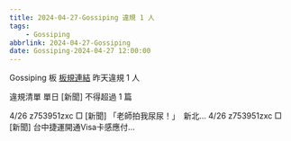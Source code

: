 ```yaml
---
title: 2024-04-27-Gossiping 違規 1 人
tags:
    - Gossiping
abbrlink: 2024-04-27-Gossiping
date: Gossiping-2024-04-27 12:00:00
---
```

Gossiping 板 [板規連結](https://www.ptt.cc/bbs/Gossiping/M.1637425085.A.07D.html)
昨天違規 1 人
<!-- more -->

違規清單
單日 [新聞] 不得超過 1 篇

4/26 z753951zxc □ [新聞] 「老師拍我尿尿！」　新北…
4/26 z753951zxc □ [新聞] 台中捷運開通Visa卡感應付…